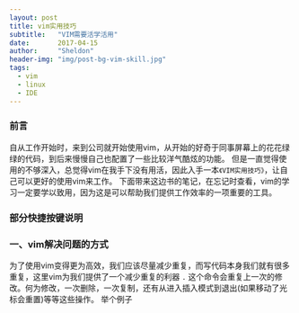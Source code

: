 ```yaml
---
layout: post
title: vim实用技巧
subtitle:   "VIM需要活学活用"
date:       2017-04-15
author:     "Sheldon"
header-img: "img/post-bg-vim-skill.jpg"
tags:       
  - vim
  - linux
  - IDE
---
```


### 前言
自从工作开始时，来到公司就开始使用vim，从开始的好奇于同事屏幕上的花花绿绿的代码，到后来慢慢自己也配置了一些比较洋气酷炫的功能。
但是一直觉得使用的不够深入，总觉得vim在我手下没有用活，因此入手一本`《VIM实用技巧》`，让自己可以更好的使用vim来工作。
下面带来这边书的笔记，在忘记时查看，vim的学习一定要学以致用，因为这是可以帮助我们提供工作效率的一项重要的工具。

### 部分快捷按键说明

### 一、vim解决问题的方式
为了使用vim变得更为高效，我们应该尽量减少重复，而写代码本身我们就有很多重复，这里vim为我们提供了一个减少重复的利器 `.` 
这个命令会重复上一次的修改。何为修改，一次删除，一次复制，还有从进入插入模式到退出(如果移动了光标会重置)等等这些操作。
举个例子
